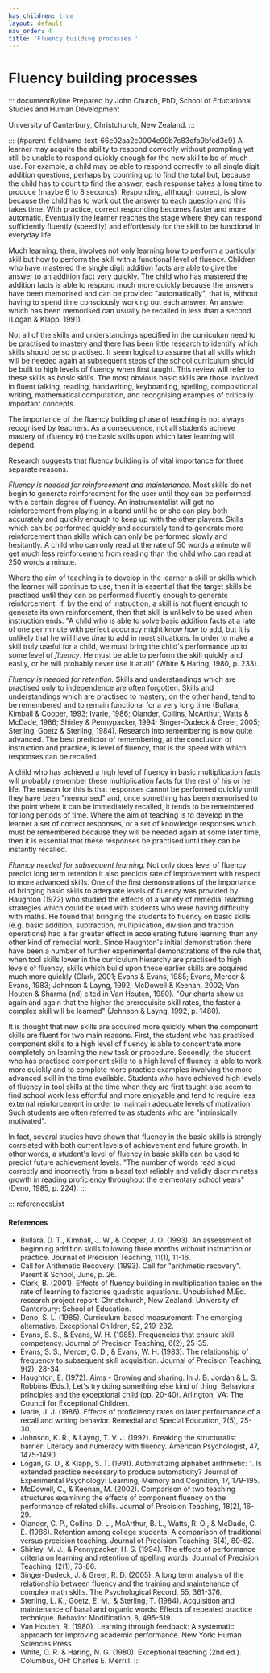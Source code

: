 ```yaml
---
has_children: true
layout: default
nav_order: 4
title: 'Fluency building processes '
---
```

# Fluency building processes 


::: documentByline
Prepared by John Church, PhD, School of Educational Studies and Human
Development

University of Canterbury, Christchurch, New Zealand.
:::

::: {#parent-fieldname-text-66e02aa2c0004c99b7c83dfa9bfcd3c9}
A learner may acquire the ability to respond correctly without prompting
yet still be unable to respond quickly enough for the new skill to be of
much use. For example, a child may be able to respond correctly to all
single digit addition questions, perhaps by counting up to find the
total but, because the child has to count to find the answer, each
response takes a long time to produce (maybe 6 to 8 seconds).
Responding, although correct, is slow because the child has to work out
the answer to each question and this takes time. With practice, correct
responding becomes faster and more automatic. Eventually the learner
reaches the stage where they can respond sufficiently fluently
(speedily) and effortlessly for the skill to be functional in everyday
life.

Much learning, then, involves not only learning how to perform a
particular skill but how to perform the skill with a functional level of
fluency. Children who have mastered the single digit addition facts are
able to give the answer to an addition fact very quickly. The child who
has mastered the addition facts is able to respond much more quickly
because the answers have been memorised and can be provided
"automatically", that is, without having to spend time consciously
working out each answer. An answer which has been memorised can usually
be recalled in less than a second (Logan & Klapp, 1991).

Not all of the skills and understandings specified in the curriculum
need to be practised to mastery and there has been little research to
identify which skills should be so practised. It seem logical to assume
that all skills which will be needed again at subsequent steps of the
school curriculum should be built to high levels of fluency when first
taught. This review will refer to these skills as *basic skills*. The
most obvious basic skills are those involved in fluent talking, reading,
handwriting, keyboarding, spelling, compositional writing, mathematical
computation, and recognising examples of critically important concepts.

The importance of the fluency building phase of teaching is not always
recognised by teachers. As a consequence, not all students achieve
mastery of (fluency in) the basic skills upon which later learning will
depend.

Research suggests that fluency building is of vital importance for three
separate reasons.

*Fluency is needed for reinforcement and maintenance*. Most skills do
not begin to generate reinforcement for the user until they can be
performed with a certain degree of fluency. An instrumentalist will get
no reinforcement from playing in a band until he or she can play both
accurately and quickly enough to keep up with the other players. Skills
which can be performed quickly and accurately tend to generate more
reinforcement than skills which can only be performed slowly and
hesitantly. A child who can only read at the rate of 50 words a minute
will get much less reinforcement from reading than the child who can
read at 250 words a minute.

Where the aim of teaching is to develop in the learner a skill or skills
which the learner will continue to use, then it is essential that the
target skills be practised until they can be performed fluently enough
to generate reinforcement. If, by the end of instruction, a skill is not
fluent enough to generate its own reinforcement, then that skill is
unlikely to be used when instruction ends. "A child who is able to solve
basic addition facts at a rate of one per minute with perfect accuracy
might know *how* to add, but it is unlikely that he will have *time* to
add in most situations. In order to make a skill truly useful for a
child, we must bring the child's performance up to some level of
*fluency*. He must be able to perform the skill quickly and easily, or
he will probably never use it at all" (White & Haring, 1980, p. 233).

*Fluency is needed for retention.* Skills and understandings which are
practised only to independence are often forgotten. Skills and
understandings which are practised to mastery, on the other hand, tend
to be remembered and to remain functional for a very long time (Bullara,
Kimball & Cooper, 1993; Ivarie, 1986; Olander, Collins, McArthur, Watts
& McDade, 1986; Shirley & Pennypacker, 1994; Singer-Dudeck & Greer,
2005; Sterling, Goetz & Sterling, 1984). Research into remembering is
now quite advanced. The best predictor of remembering, at the conclusion
of instruction and practice, is level of fluency, that is the speed with
which responses can be recalled.

A child who has achieved a high level of fluency in basic multiplication
facts will probably remember these multiplication facts for the rest of
his or her life. The reason for this is that responses cannot be
performed quickly until they have been "memorised" and, once something
has been memorised to the point where it can be immediately recalled, it
tends to be remembered for long periods of time. Where the aim of
teaching is to develop in the learner a set of correct responses, or a
set of knowledge responses which must be remembered because they will be
needed again at some later time, then it is essential that these
responses be practised until they can be instantly recalled.

*Fluency needed for subsequent learning.* Not only does level of fluency
predict long term retention it also predicts rate of improvement with
respect to more advanced skills. One of the first demonstrations of the
importance of bringing basic skills to adequate levels of fluency was
provided by Haughton (1972) who studied the effects of a variety of
remedial teaching strategies which could be used with students who were
having difficulty with maths. He found that bringing the students to
fluency on basic skills (e.g. basic addition, subtraction,
multiplication, division and fraction operations) had a far greater
effect in accelerating future learning than any other kind of remedial
work. Since Haughton's initial demonstration there have been a number of
further experimental demonstrations of the rule that, when tool skills
lower in the curriculum hierarchy are practised to high levels of
fluency, skills which build upon these earlier skills are acquired much
more quickly (Clark, 2001; Evans & Evans, 1985; Evans, Mercer & Evans,
1983; Johnson & Layng, 1992; McDowell & Keenan, 2002; Van Houten &
Sharma (nd) cited in Van Houten, 1980). "Our charts show us again and
again that the higher the prerequisite skill rates, the faster a complex
skill will be learned" (Johnson & Layng, 1992, p. 1480).

It is thought that new skills are acquired more quickly when the
component skills are fluent for two main reasons. First, the student who
has practised component skills to a high level of fluency is able to
concentrate more completely on learning the new task or procedure.
Secondly, the student who has practised component skills to a high level
of fluency is able to work more quickly and to complete more practice
examples involving the more advanced skill in the time available.
Students who have achieved high levels of fluency in tool skills at the
time when they are first taught also seem to find school work less
effortful and more enjoyable and tend to require less external
reinforcement in order to maintain adequate levels of motivation. Such
students are often referred to as students who are "intrinsically
motivated".

In fact, several studies have shown that fluency in the basic skills is
strongly correlated with both current levels of achievement and future
growth. In other words, a student\'s level of fluency in basic skills
can be used to predict future achievement levels. "The number of words
read aloud correctly and incorrectly from a basal text reliably and
validly discriminates growth in reading proficiency throughout the
elementary school years" (Deno, 1985, p. 224).
:::

::: referencesList
#### References

-   Bullara, D. T., Kimball, J. W., & Cooper, J. O. (1993). An
    assessment of beginning addition skills following three months
    without instruction or practice. Journal of Precision Teaching,
    11(1), 11-16.
-   Call for Arithmetic Recovery. (1993). Call for \"arithmetic
    recovery\". Parent & School, June, p. 26.
-   Clark, B. (2001). Effects of fluency building in multiplication
    tables on the rate of learning to factorise quadratic equations.
    Unpublished M.Ed. research project report. Christchurch, New
    Zealand: University of Canterbury: School of Education.
-   Deno, S. L. (1985). Curriculum-based measurement: The emerging
    alternative. Exceptional Children, 52, 219-232.
-   Evans, S. S., & Evans, W. H. (1985). Frequencies that ensure skill
    competency. Journal of Precision Teaching, 6(2), 25-35.
-   Evans, S. S., Mercer, C. D., & Evans, W. H. (1983). The relationship
    of frequency to subsequent skill acquisition. Journal of Precision
    Teaching, 9(2), 28-34.
-   Haughton, E. (1972). Aims - Growing and sharing. In J. B. Jordan
    & L. S. Robbins (Eds.), Let's try doing something else kind of
    thing: Behavioral principles and the exceptional child (pp. 20-40).
    Arlington, VA: The Council for Exceptional Children.
-   Ivarie, J. J. (1986). Effects of proficiency rates on later
    performance of a recall and writing behavior. Remedial and Special
    Education, 7(5), 25-30.
-   Johnson, K. R., & Layng, T. V. J. (1992). Breaking the structuralist
    barrier: Literacy and numeracy with fluency. American Psychologist,
    47, 1475-1490.
-   Logan, G. D., & Klapp, S. T. (1991). Automatizing alphabet
    arithmetic: 1. Is extended practice necessary to produce
    automaticity? Journal of Experimental Psychology: Learning, Memory
    and Cognition, 17, 179-195.
-   McDowell, C., & Keenan, M. (2002). Comparison of two teaching
    structures examining the effects of component fluency on the
    performance of related skills. Journal of Precision Teaching, 18(2),
    16-29.
-   Olander, C. P., Collins, D. L., McArthur, B. L., Watts, R. O., &
    McDade, C. E. (1986). Retention among college students: A comparison
    of traditional versus precision teaching. Journal of Precision
    Teaching, 6(4), 80-82.
-   Shirley, M. J., & Pennypacker, H. S. (1994). The effects of
    performance criteria on learning and retention of spelling words.
    Journal of Precision Teaching, 12(1), 73-86.
-   Singer-Dudeck, J. & Greer, R. D. (2005). A long term analysis of the
    relationship between fluency and the training and maintenance of
    complex math skills. The Psychological Record, 55, 361-376.
-   Sterling, L. K., Goetz, E. M., & Sterling, T. (1984). Acquisition
    and maintenance of basal and organic words: Effects of repeated
    practice technique. Behavior Modification, 8, 495-519.
-   Van Houten, R. (1980). Learning through feedback: A systematic
    approach for improving academic performance. New York: Human
    Sciences Press.
-   White, O. R. & Haring, N. G. (1980). Exceptional teaching (2nd ed.).
    Columbus, OH: Charles E. Merrill.
:::
